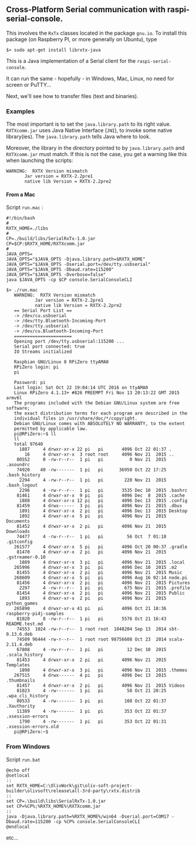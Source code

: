 ## Cross-Platform Serial communication with raspi-serial-console.
This involves the `RxTx` classes located in the package `gnu.io`.
To install this package (on Raspberry PI, or more generally on Ubuntu), type
```
$> sudo apt-get install librxtx-java
```

This is a Java implementation of a Serial client for the `raspi-serial-console`.

It can run the same - hopefully - in Windows, Mac, Linux, no need for screen or PuTTY...

Next, we'll see how to transfer files (text and binaries).
 
### Examples
The most important is to set the `java.library.path` to its right value. `RXTXcomm.jar` uses Java Native Interface (`JNI`), to invoke 
some native library(ies). The `java.library.path` tells Java where to look.

Moreover, the library in the directory pointed to by `java.library.path` and `RXTXcomm.jar` must match. If this is not the case,
you get a warning like this when launching the scripts:
 ```
 WARNING:  RXTX Version mismatch
        Jar version = RXTX-2.2pre1
        native lib Version = RXTX-2.2pre2
 ```

#### From a Mac

Script `run.mac` :
```
#!/bin/bash
#
RXTX_HOME=./libs
#
CP=./build/libs/SerialRxTx-1.0.jar
CP=$CP:$RXTX_HOME/RXTXcomm.jar
#
JAVA_OPTS=
JAVA_OPTS="$JAVA_OPTS -Djava.library.path=$RXTX_HOME"
JAVA_OPTS="$JAVA_OPTS -Dserial.port=/dev/tty.usbserial"
JAVA_OPTS="$JAVA_OPTS -Dbaud.rate=115200"
JAVA_OPTS="$JAVA_OPTS -Dverbose=false"
java $JAVA_OPTS -cp $CP console.SerialConsoleCLI
```

```
$> ./run.mac
   WARNING:  RXTX Version mismatch
           Jar version = RXTX-2.2pre1
           native lib Version = RXTX-2.2pre2
   == Serial Port List ==
   -> /dev/cu.usbserial
   -> /dev/tty.Bluetooth-Incoming-Port
   -> /dev/tty.usbserial
   -> /dev/cu.Bluetooth-Incoming-Port
   ======================
   Opening port /dev/tty.usbserial:115200 ...
   Serial port connected: true
   IO Streams initialized
   
   Raspbian GNU/Linux 8 RPiZero ttyAMA0
   RPiZero login: pi
   pi

   Password: pi
   Last login: Sat Oct 22 19:04:14 UTC 2016 on ttyAMA0
   Linux RPiZero 4.1.13+ #826 PREEMPT Fri Nov 13 20:13:22 GMT 2015 armv6l
   The programs included with the Debian GNU/Linux system are free software;
   the exact distribution terms for each program are described in the
   individual files in /usr/share/doc/*/copyright.
   Debian GNU/Linux comes with ABSOLUTELY NO WARRANTY, to the extent
   permitted by applicable law.
   pi@RPiZero:~$ ll
   ll
   total 97640
     1887     4 drwxr-xr-x 22 pi   pi       4096 Oct 22 01:37 .
       16     4 drwxr-xr-x  3 root root     4096 Nov 21  2015 ..
    80552     0 -rw-r--r--  1 pi   pi          0 Nov 21  2015 .asoundrc
    74920    40 -rw-------  1 pi   pi      36950 Oct 22 17:25 .bash_history
     2294     4 -rw-r--r--  1 pi   pi        220 Nov 21  2015 .bash_logout
     2296     4 -rw-r--r--  1 pi   pi       3535 Dec 10  2015 .bashrc
    81461     4 drwxr-xr-x  9 pi   pi       4096 Dec  8  2015 .cache
     1888     4 drwxr-xr-x 12 pi   pi       4096 Dec 13  2015 .config
    81459     4 drwx------  3 pi   pi       4096 Nov 21  2015 .dbus
     1891     4 drwxr-xr-x  2 pi   pi       4096 Dec 13  2015 Desktop
     1892     4 drwxr-xr-x  5 pi   pi       4096 Nov 21  2015 Documents
    81452     4 drwxr-xr-x  2 pi   pi       4096 Nov 21  2015 Downloads
    74477     4 -rw-r--r--  1 pi   pi         56 Oct  7 01:18 .gitconfig
   261577     4 drwxr-xr-x  5 pi   pi       4096 Oct 20 00:37 .gradle
    81470     4 drwxr-xr-x  2 pi   pi       4096 Nov 21  2015 .gstreamer-0.10
     1889     4 drwxr-xr-x  3 pi   pi       4096 Nov 21  2015 .local
   265996     4 drwxr-xr-x  3 pi   pi       4096 Dec 10  2015 .m2
    81455     4 drwxr-xr-x  2 pi   pi       4096 Nov 21  2015 Music
   268609     4 drwxr-xr-x  5 pi   pi       4096 Aug 16 02:14 node.pi
    81456     4 drwxr-xr-x  2 pi   pi       4096 Nov 21  2015 Pictures
     2297     4 -rw-r--r--  1 pi   pi        675 Nov 21  2015 .profile
    81454     4 drwxr-xr-x  2 pi   pi       4096 Nov 21  2015 Public
     1893     4 drwxr-xr-x  2 pi   pi       4096 Nov 21  2015 python_games
   265890     4 drwxr-xr-x 41 pi   pi       4096 Oct 21 18:36 raspberry-pi4j-samples
    81020     8 -rw-r--r--  1 pi   pi       5576 Oct 21 16:43 README.test.md
    74553  1024 -rw-r--r--  1 root root  1048204 Sep 13  2014 sbt-0.13.6.deb
    74509 96444 -rw-r--r--  1 root root 98756608 Oct 23  2014 scala-2.11.4.deb
    67808     4 -rw-r--r--  1 pi   pi         12 Dec 10  2015 .scala_history
    81453     4 drwxr-xr-x  2 pi   pi       4096 Nov 21  2015 Templates
     1890     4 drwxr-xr-x  3 pi   pi       4096 Nov 21  2015 .themes
   267515     4 drwx------  4 pi   pi       4096 Dec 13  2015 .thumbnails
    81457     4 drwxr-xr-x  2 pi   pi       4096 Nov 21  2015 Videos
    81023     4 -rw-------  1 pi   pi         58 Oct 21 20:25 .wpa_cli_history
    80533     4 -rw-------  1 pi   pi        108 Oct 22 01:37 .Xauthority
    11389     4 -rw-------  1 pi   pi        353 Oct 22 01:37 .xsession-errors
     1790     4 -rw-------  1 pi   pi        353 Oct 22 01:31 .xsession-errors.old
   pi@RPiZero:~$ 
```

### From Windows

Script `run.bat`
```
@echo off
@setlocal
::
set RXTX_HOME=C:\OlivWork\git\oliv-soft-project-builder\olivsoft\release\all-3rd-party\rxtx.distrib
::
set CP=.\build\libs\SerialRxTx-1.0.jar
set CP=%CP%;%RXTX_HOME%\RXTXcomm.jar
::
java -Djava.library.path=%RXTX_HOME%/win64 -Dserial.port=COM17 -Dbaud.rate=115200 -cp %CP% console.SerialConsoleCLI
@endlocal
```

etc...
